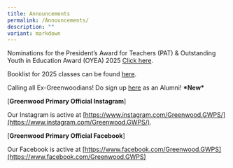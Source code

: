 ```yaml
---
title: Announcements
permalink: /Announcements/
description: ""
variant: markdown
---
```

Nominations for the President’s Award for Teachers (PAT) & Outstanding Youth in Education Award (OYEA) 2025 [Click here](https://greenwoodpri.moe.edu.sg/president-s-award-for-teachers-pat-and-outstanding-youth-award-oyea/).

Booklist for 2025 classes can be found [here](https://www.greenwoodpri.moe.edu.sg/gwps-partners/parents/booklist-2025/).



Calling all Ex-Greenwoodians! Do sign up&nbsp;[here](https://go.gov.sg/greenwoodalumni)&nbsp;as an Alumni!&nbsp;**\*New\***

[**Greenwood Primary Official Instagram**]

Our Instagram is active at&nbsp;[https://www.instagram.com/Greenwood.GWPS/](https://www.instagram.com/Greenwood.GWPS/).


[**Greenwood Primary Official Facebook**]

Our Facebook is active at&nbsp;[https://www.facebook.com/Greenwood.GWPS](https://www.facebook.com/Greenwood.GWPS)